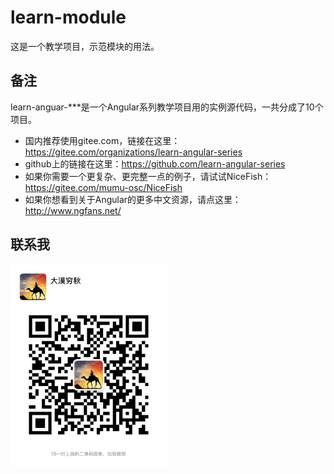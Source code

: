 # learn-module

这是一个教学项目，示范模块的用法。

## 备注

learn-anguar-***是一个Angular系列教学项目用的实例源代码，一共分成了10个项目。

- 国内推荐使用gitee.com，链接在这里：https://gitee.com/organizations/learn-angular-series
- github上的链接在这里：https://github.com/learn-angular-series
- 如果你需要一个更复杂、更完整一点的例子，请试试NiceFish：https://gitee.com/mumu-osc/NiceFish
- 如果你想看到关于Angular的更多中文资源，请点这里：http://www.ngfans.net/

## 联系我

<img src="./src/assets/imgs/damoqiongqiu-wechat.jpg" width="250"/>
